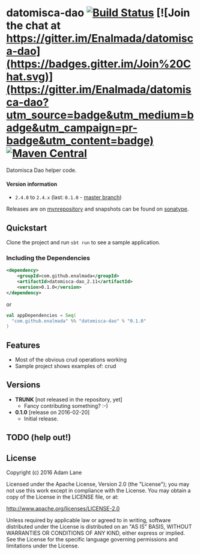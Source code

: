 # datomisca-dao [![Build Status](https://travis-ci.org/Enalmada/datomisca-dao.svg?branch=master)](https://travis-ci.org/Enalmada/datomisca-dao) [![Join the chat at https://gitter.im/Enalmada/datomisca-dao](https://badges.gitter.im/Join%20Chat.svg)](https://gitter.im/Enalmada/datomisca-dao?utm_source=badge&utm_medium=badge&utm_campaign=pr-badge&utm_content=badge) [![Maven Central](https://maven-badges.herokuapp.com/maven-central/com.github.enalmada/datomisca-dao/badge.svg)](https://maven-badges.herokuapp.com/maven-central/com.github.enalmada/datomisca-dao)

Datomisca Dao helper code.

#### Version information
* `2.4.0` to `2.4.x` (last: `0.1.0` - [master branch](https://github.com/enalmada/datomisca-dao/tree/master))

Releases are on [mvnrepository](http://mvnrepository.com/artifact/com.github.enalmada) and snapshots can be found on [sonatype](https://oss.sonatype.org/content/repositories/snapshots/com/github/enalmada).

## Quickstart
Clone the project and run `sbt run` to see a sample application.

### Including the Dependencies

```xml
<dependency>
    <groupId>com.github.enalmada</groupId>
    <artifactId>datomisca-dao_2.11</artifactId>
    <version>0.1.0</version>
</dependency>
```
or

```scala
val appDependencies = Seq(
  "com.github.enalmada" %% "datomisca-dao" % "0.1.0"
)
```

## Features
* Most of the obvious crud operations working
* Sample project shows examples of: crud

## Versions
* **TRUNK** [not released in the repository, yet]
  * Fancy contributing something? :-)
* **0.1.0** [release on 2016-02-20]
  * Initial release.

## TODO (help out!)

  
## License

Copyright (c) 2016 Adam Lane

Licensed under the Apache License, Version 2.0 (the "License"); you may not use this work except in compliance with the License. You may obtain a copy of the License in the LICENSE file, or at:

http://www.apache.org/licenses/LICENSE-2.0

Unless required by applicable law or agreed to in writing, software distributed under the License is distributed on an "AS IS" BASIS, WITHOUT WARRANTIES OR CONDITIONS OF ANY KIND, either express or implied. See the License for the specific language governing permissions and limitations under the License.
  
